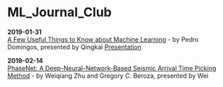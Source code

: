 # ML_Journal_Club

**2019-01-31**   
[A Few Useful Things to Know about Machine Learning](https://homes.cs.washington.edu/~pedrod/papers/cacm12.pdf) - by Pedro Domingos, presented by Qingkai [Presentation](https://github.com/qingkaikong/ML_Journal_Club/blob/master/presentations/20190131_QK.pdf)

**2019-02-14**   
[PhaseNet: A Deep-Neural-Network-Based Seismic Arrival Time Picking Method](https://arxiv.org/pdf/1803.03211.pdf) - by Weiqiang Zhu and Gregory C. Beroza, presented by Wei

